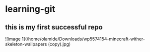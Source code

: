 # learning-git
## this is my first successful repo
![image 1](/home/olamide/Downloads/wp5574154-minecraft-wither-skeleton-wallpapers (copy).jpg)


